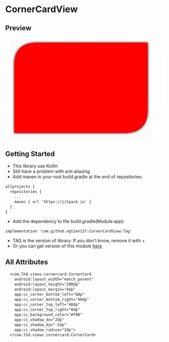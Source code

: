 # CornerCardView

## Preview 
![alt text](https://github.com/ngtien137/CornerCardView/blob/master/images/preview.png) 
## Getting Started 
* This library use Kotlin 
* Still have a problem with anti aliasing
* Add maven in your root build.gradle at the end of repositories:

``` 
allprojects { 
  repositories { 
    ... 
    maven { url 'https://jitpack.io' }
  } 
} 
``` 

* Add the dependency to file build.gradle(Module:app): 

``` 
implementation 'com.github.ngtien137:CornerCardView:Tag' 

``` 

* TAG is the version of library. If you don't know, remove it with + 
* Or you can get version of this module [here](https://jitpack.io/#ngtien137/CornerCardView)
## All Attributes 
``` 
  <com.lhd.views.cornercard.CornerCard
    android:layout_width="match_parent"
    android:layout_height="200dp"
    android:layout_margin="4dp"
    app:cc_corner_bottom_left="0dp"
    app:cc_corner_bottom_right="40dp"
    app:cc_corner_top_left="40dp"
    app:cc_corner_top_right="0dp"
    app:cc_background_color="#f00"
    app:cc_shadow_dx="2dp"
    app:cc_shadow_dy="-2dp"
    app:cc_shadow_radius="2dp">
  </com.lhd.views.cornercard.CornerCard>
``` 
